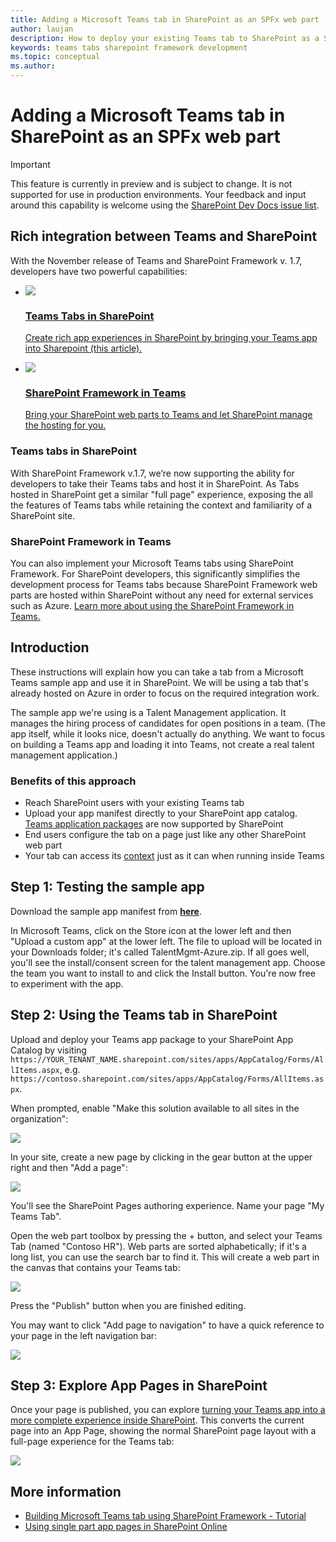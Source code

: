 ```yaml
---
title: Adding a Microsoft Teams tab in SharePoint as an SPFx web part
author: laujan
description: How to deploy your existing Teams tab to SharePoint as a SharePoint Framework web part.
keywords: teams tabs sharepoint framework development
ms.topic: conceptual
ms.author: 
---
```


# Adding a Microsoft Teams tab in SharePoint as an SPFx web part

> [!IMPORTANT]
> This feature is currently in preview and is subject to change. It is not supported for use in production environments. Your feedback and input around this capability is welcome using the [SharePoint Dev Docs issue list](https://github.com/SharePoint/sp-dev-docs/issues).

## Rich integration between Teams and SharePoint

With the November release of Teams and SharePoint Framework v. 1.7, developers have two powerful capabilities:

<ul  class="panelContent cardsC">
<li>
    <a href="#introduction">
        <div class="cardSize">
            <div class="cardPadding">
                <div class="card">
                    <div class="cardImageOuter">
                        <div class="cardImage bgdAccent1">
                            <img src="~/assets/images/tabs/tabs-in-sharepoint/image084.png" />
                        </div>
                    </div>
                    <div class="cardText">
                        <h3>Teams Tabs in SharePoint</h3>
                        <p>Create rich app experiences in SharePoint by bringing your Teams app into Sharepoint (this article).</p>
                    </div>
                </div>
            </div>
        </div>
    </a>
</li>
<li>
    <a href="https://docs.microsoft.com/en-us/sharepoint/dev/spfx/web-parts/get-started/using-web-part-as-ms-teams-tab">
        <div class="cardSize">
            <div class="cardPadding">
                <div class="card">
                    <div class="cardImageOuter">
                        <div class="cardImage bgdAccent1">
                            <img src="~/assets/images/tabs/tabs-in-sharepoint/SharePoint-web-part-exposed-as-a-Tab-in-Microsoft-Teams.png" />
                        </div>
                    </div>
                    <div class="cardText">
                        <h3>SharePoint Framework in Teams</h3>
                        <p>Bring your SharePoint web parts to Teams and let SharePoint manage the hosting for you.</p>
                    </div>
                </div>
            </div>
        </div>
    </a>
</li>
</ul>

### Teams tabs in SharePoint

With SharePoint Framework v.1.7, we’re now supporting the ability for developers to take their Teams tabs and host it in SharePoint. As Tabs hosted in SharePoint get a similar "full page" experience, exposing the all the features of Teams tabs while retaining the context and familiarity of a SharePoint site.

### SharePoint Framework in Teams

You can also implement your Microsoft Teams tabs using SharePoint Framework. For SharePoint developers, this significantly simplifies the development process for Teams tabs because SharePoint Framework web parts are hosted within SharePoint without any need for external services such as Azure. [Learn more about using the SharePoint Framework in Teams.](/sharepoint/dev/spfx/web-parts/get-started/using-web-part-as-ms-teams-tab)

## Introduction

These instructions will explain how you can take a tab from a Microsoft Teams sample app and use it in SharePoint. We will be using a tab that's already hosted on Azure in order to focus on the required integration work.

The sample app we're using is a Talent Management application. It manages the hiring process of candidates for open positions in a team. (The app itself, while it looks nice, doesn't actually do anything. We want to focus on building a Teams app and loading it into Teams, not create a real talent management application.)

### Benefits of this approach

- Reach SharePoint users with your existing Teams tab
- Upload your app manifest directly to your SharePoint app catalog. [Teams application packages](~/concepts/apps/apps-package.md) are now supported by SharePoint
- End users configure the tab on a page just like any other SharePoint web part
- Your tab can access its [context](~/concepts/tabs/tabs-context.md) just as it can when running inside Teams

## Step 1: Testing the sample app

Download the sample app manifest from [**here**](https://github.com/MicrosoftDocs/msteams-docs/raw/master/msteams-platform/assets/downloads/TalentMgmt-Azure.zip).

In Microsoft Teams, click on the Store icon at the lower left and then "Upload a custom app" at the lower left. The file to upload will be located in your Downloads folder; it's called TalentMgmt-Azure.zip. If all goes well, you'll see the install/consent screen for the talent management app. Choose the team you want to install to and click the Install button. You're now free to experiment with the app.

## Step 2: Using the Teams tab in SharePoint

Upload and deploy your Teams app package to your SharePoint App Catalog by visiting `https://YOUR_TENANT_NAME.sharepoint.com/sites/apps/AppCatalog/Forms/AllItems.aspx`, e.g. `https://contoso.sharepoint.com/sites/apps/AppCatalog/Forms/AllItems.aspx`.

When prompted, enable "Make this solution available to all sites in the organization":

![](~/assets/images/tabs/tabs-in-sharepoint/image065.png)

In your site, create a new page by clicking in the gear button at the upper right and then "Add a page":

![](~/assets/images/tabs/tabs-in-sharepoint/image066.png)

You'll see the SharePoint Pages authoring experience. Name your page "My Teams Tab".

Open the web part toolbox by pressing the + button, and select your Teams Tab (named "Contoso HR"). Web parts are sorted alphabetically; if it's a long list, you can use the search bar to find it. This will create a web part in the canvas that contains your Teams tab:

![](~/assets/images/tabs/tabs-in-sharepoint/image071.png)

Press the "Publish" button when you are finished editing.

You may want to click "Add page to navigation" to have a quick reference to your page in the left navigation bar:

![](~/assets/images/tabs/tabs-in-sharepoint/image073.png)

## Step 3: Explore App Pages in SharePoint

Once your page is published, you can explore [turning your Teams app into a more complete experience inside SharePoint](/sharepoint/dev/spfx/web-parts/single-part-app-pages). This converts the current page into an App Page, showing the normal SharePoint page layout with a full-page experience for the Teams tab:

![](~/assets/images/tabs/tabs-in-sharepoint/image085.png)

## More information

- [Building Microsoft Teams tab using SharePoint Framework - Tutorial](/sharepoint/dev/spfx/web-parts/get-started/using-web-part-as-ms-teams-tab)
- [Using single part app pages in SharePoint Online](/sharepoint/dev/spfx/web-parts/single-part-app-pages)
